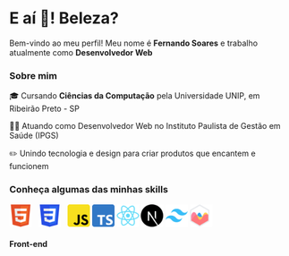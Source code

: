 <h1 align="left">E aí 👋! Beleza?</h1> 
<p>Bem-vindo ao meu perfil! Meu nome é <strong>Fernando Soares</strong> e trabalho atualmente como <strong>Desenvolvedor Web</strong></p>

<h3>Sobre mim</h3>
<p>🎓 Cursando <b>Ciências da Computação</b> pela Universidade UNIP, em Ribeirão Preto - SP</p>
<p>👨‍💻 Atuando como Desenvolvedor Web no Instituto Paulista de Gestão em Saúde (IPGS)</p>
<p>✏️ Unindo tecnologia e design para criar produtos que encantem e funcionem</p>

<h3>Conheça algumas das minhas skills</h3>

<p>
  <img src="img/Logo_HTML.png" alt="HTML5" height="40px" title="HTML5">&nbsp;&nbsp;
  <img src="img/Logo_CSS.png" alt="CSS3" height="40px" title="CSS3">&nbsp;&nbsp;
  <img src="img/Logo_JavaScript.png" alt="JavaScript" height="40px" title="JavaScript">
  <img src="img/Logo_TypeScript.png" alt="TypeScript" height="40px" title="TypeScript">
  <img src="img/Logo_React.png" alt="React" height="40px" title="React">
  <img src="img/Logo_Next.png" alt="Next.js" height="40px" title="Next.js">
  <img src="img/Logo_TailwindCss.png" alt="Tailwind CSS" height="40px" title="Tailwind CSS">
  <img src="img/Logo_ChartJs.png" alt="Chart.js" height="40px" title="Chart.js">
  <h4>Front-end</h4>
</p>
